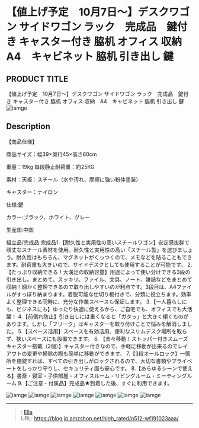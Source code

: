 # 【値上げ予定　10月7日～】デスクワゴン サイドワゴン ラック　完成品　鍵付き キャスター付き 脇机 オフィス 収納　A4　キャビネット 脇机 引き出し 鍵


## PRODUCT TITLE 

【値上げ予定　10月7日～】デスクワゴン サイドワゴン ラック　完成品　鍵付き キャスター付き 脇机 オフィス 収納　A4　キャビネット 脇机 引き出し 鍵![iamge](https://b2bfiles1.gigab2b.cn/image/wkseller/301/WF191023/20200115_b31d778c4a849051cb2e406e8d55024e.jpg)

## Description

【商品仕様】

商品サイズ：幅39×奥行45×高さ60cm

重量：19kg 毎段静止耐荷重：約25KG

素材：天板：スチール（水や汚れ、摩擦に強い粉体塗装）

キャスター：ナイロン

仕様:鍵

カラー:ブラック、ホワイト、グレー

生産国:中国

組立品/完成品:完成品1.【耐久性と実用性の高いスチールワゴン】安定感抜群で頑丈なスチール素材を使用。耐久性と実用性の高い「スチール製」を選びましょう。耐久性はもちろん、マグネットがくっつくので、メモなどを貼ることもできます。耐荷重も大きいので、サイドデスクとしても使用することが可能です。
2. 【たっぷり収納できる！大満足の収納容量】用途によって使い分けできる3段の引き出し。まとめて、スッキリ。ファイル、文具、ノート、雑誌などをまとめて収納！細かく整理できるので取り出しやすいのが利点です。3段目は、A4ファイルがすっぼり納まります。着脱可能な仕切り板付きで、分類に役立ちます。効率よく整理できる同時に、充分な作業スペースも保証します。
3.【一人暮らしにも、ビジネスにも】ゆったり快適に使えるから、ご自宅でも、オフィスでも大活躍！
4.【前倒れ防止】引き出しには重くなると「ガタっ」と大きく傾くものがあります。しかし「フリーク」はキャスターを取り付けことで悩みを解消しました。
5.【スペース活用】スペースを有効活用、便利なスリムデスク場所を取らず、狭いスペースにも設置できます。
6. 【楽々移動！ストッパー付きスムーズキャスター搭載（2個）】キャスター付きなので、手軽に移動が出来るのでレイアウトの変更や掃除の際も簡単に移動ができます。
7.【3段オールロック】一箇所を施錠すれば、すべての引き出しがロックされるので、大切な書類やプライベートをしっかり守りし、セキュリティ面も安心です。
8.【あらゆるシーンで使える】書斎・寝室・子供部屋・オフィスルーム・リビングルーム・ミーティングルーム
9.【ご注意・付属品】完成品★到着した後、すぐに利用できます。

![iamge](https://b2bfiles1.gigab2b.cn/image/wkseller/301/WF191023/20200115_266bbd3609d0bdf960a962800f3df142.jpg)
![iamge](https://b2bfiles1.gigab2b.cn/image/wkseller/301/WF191023/20200115_28a7c53c485d0001efbe6ff29df980e9.jpg)
![iamge](https://b2bfiles1.gigab2b.cn/image/wkseller/301/WF191023/20200115_45f7ec38206a341dcb4bd5f7407f27d1.jpg)
![iamge](https://b2bfiles1.gigab2b.cn/image/wkseller/301/WF191023/20200115_62bc97cf2fa9fb88a31f874356c84410.jpg)
![iamge](https://b2bfiles1.gigab2b.cn/image/wkseller/301/WF191023/20200115_652cb1e6e4856bb82ed78ac3047e5860.jpg)
![iamge](https://b2bfiles1.gigab2b.cn/image/wkseller/301/WF191023/20200115_6e256294e38269ea43860922edfbf3f8.jpg)
![iamge](https://b2bfiles1.gigab2b.cn/image/wkseller/301/WF191023/20200115_267f46105a2656859c1a2596bf616f00.jpg)


---

> : [Ella](https://blog.jp.amzshop.net/)  
> URL: https://blog.jp.amzshop.net/high_rated/n512-wf191023aaa/  


